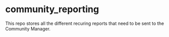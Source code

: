 # community_reporting

This repo stores all the different recuring reports that need to be sent to the Community Manager.

